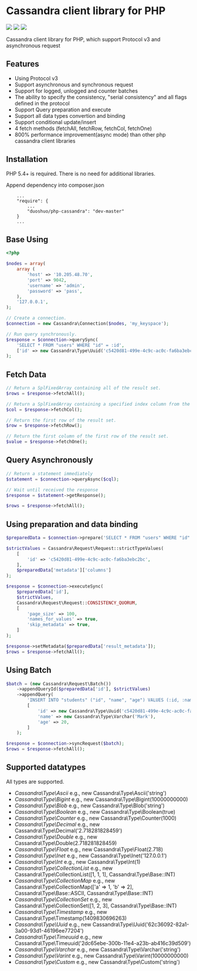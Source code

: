 Cassandra client library for PHP 
================================

<a href="https://codeclimate.com/github/duoshuo/php-cassandra/"><img src="https://codeclimate.com/github/duoshuo/php-cassandra.png" /></a>
<a href="https://scrutinizer-ci.com/g/duoshuo/php-cassandra/"><img src="https://scrutinizer-ci.com/g/duoshuo/php-cassandra/badges/quality-score.png?b=master" /></a>
<a href="https://scrutinizer-ci.com/g/duoshuo/php-cassandra/"><img src="https://scrutinizer-ci.com/g/duoshuo/php-cassandra/badges/build.png?b=master" /></a>

Cassandra client library for PHP, which support Protocol v3 and asynchronous request 

## Features
* Using Protocol v3
* Support asynchronous and synchronous request
* Support for logged, unlogged and counter batches
* The ability to specify the consistency, "serial consistency" and all flags defined in the protocol
* Support Query preparation and execute
* Support all data types convertion and binding
* Support conditional update/insert
* 4 fetch methods (fetchAll, fetchRow, fetchCol, fetchOne)
* 800% performance improvement(async mode) than other php cassandra client libraries

## Installation

PHP 5.4+ is required. There is no need for additional libraries.

Append dependency into composer.json

```
	...
	"require": {
		...
		"duoshuo/php-cassandra": "dev-master"
	}
	...
```

## Base Using

```php
<?php

$nodes = array(
	array (
		'host' => '10.205.48.70',
		'port' => 9042,
		'username' => 'admin',
		'password' => 'pass',
	),
	'127.0.0.1',
);

// Create a connection.
$connection = new Cassandra\Connection($nodes, 'my_keyspace');

// Run query synchronously.
$response = $connection->querySync(
	'SELECT * FROM "users" WHERE "id" = :id',
	['id' => new Cassandra\Type\Uuid('c5420d81-499e-4c9c-ac0c-fa6ba3ebc2bc')],
);
```

## Fetch Data

```php
// Return a SplFixedArray containing all of the result set.
$rows = $response->fetchAll();

// Return a SplFixedArray containing a specified index column from the result set.
$col = $response->fetchCol();

// Return the first row of the result set.
$row = $response->fetchRow();

// Return the first column of the first row of the result set.
$value = $response->fetchOne();
```

## Query Asynchronously

```php
// Return a statement immediately
$statement = $connection->queryAsync($cql);

// Wait until received the response
$response = $statement->getResponse();

$rows = $response->fetchAll();
```

## Using preparation and data binding

```php
$preparedData = $connection->prepare('SELECT * FROM "users" WHERE "id" = :id');

$strictValues = Cassandra\Request\Request::strictTypeValues(
	[
		'id' => 'c5420d81-499e-4c9c-ac0c-fa6ba3ebc2bc',
	],
	$preparedData['metadata']['columns']
);

$response = $connection->executeSync(
	$preparedData['id'],
	$strictValues,
	Cassandra\Request\Request::CONSISTENCY_QUORUM,
	[
		'page_size' => 100,
		'names_for_values' => true,
		'skip_metadata' => true,
	]
);

$response->setMetadata($preparedData['result_metadata']);
$rows = $response->fetchAll();
```

## Using Batch

```php
$batch = (new Cassandra\Request\Batch())
	->appendQueryId($preparedData['id'], $strictValues)
	->appendQuery(
		'INSERT INTO "students" ("id", "name", "age") VALUES (:id, :name, :age)',
		[
			'id' => new Cassandra\Type\Uuid('c5420d81-499e-4c9c-ac0c-fa6ba3ebc2bc'),
			'name' => new Cassandra\Type\Varchar('Mark'),
			'age' => 20,
		]
	);

$response = $connection->syncRequest($batch);
$rows = $response->fetchAll();
```

## Supported datatypes

All types are supported.

* *Cassandra\Type\Ascii*
  e.g., new Cassandra\Type\Ascii('string')
* *Cassandra\Type\Bigint*
  e.g., new Cassandra\Type\Bigint(10000000000)
* *Cassandra\Type\Blob*
  e.g., new Cassandra\Type\Blob('string')
* *Cassandra\Type\Boolean*
  e.g., new Cassandra\Type\Boolean(true)
* *Cassandra\Type\Counter*
  e.g., new Cassandra\Type\Counter(1000)
* *Cassandra\Type\Decimal*
  e.g., new Cassandra\Type\Decimal('2.718281828459')
* *Cassandra\Type\Double*
  e.g., new Cassandra\Type\Double(2.718281828459)
* *Cassandra\Type\Float*
  e.g., new Cassandra\Type\Float(2.718)
* *Cassandra\Type\Inet*
  e.g., new Cassandra\Type\Inet('127.0.0.1')
* *Cassandra\Type\Int*
  e.g., new Cassandra\Type\Int(1)
* *Cassandra\Type\CollectionList*
  e.g., new Cassandra\Type\CollectionList([1, 1, 1], Cassandra\Type\Base::INT)
* *Cassandra\Type\CollectionMap*
  e.g., new Cassandra\Type\CollectionMap(['a' => 1, 'b' => 2], Cassandra\Type\Base::ASCII, Cassandra\Type\Base::INT)
* *Cassandra\Type\CollectionSet*
  e.g., new Cassandra\Type\CollectionSet([1, 2, 3], Cassandra\Type\Base::INT)
* *Cassandra\Type\Timestamp*
  e.g., new Cassandra\Type\Timestamp(1409830696263)
* *Cassandra\Type\Uuid*
  e.g., new Cassandra\Type\Uuid('62c36092-82a1-3a00-93d1-46196ee77204')
* *Cassandra\Type\Timeuuid*
  e.g., new Cassandra\Type\Timeuuid('2dc65ebe-300b-11e4-a23b-ab416c39d509')
* *Cassandra\Type\Varchar*
  e.g., new Cassandra\Type\Varchar('string')
* *Cassandra\Type\Varint*
  e.g., new Cassandra\Type\Varint(10000000000)
* *Cassandra\Type\Custom*
  e.g., new Cassandra\Type\Custom('string')
